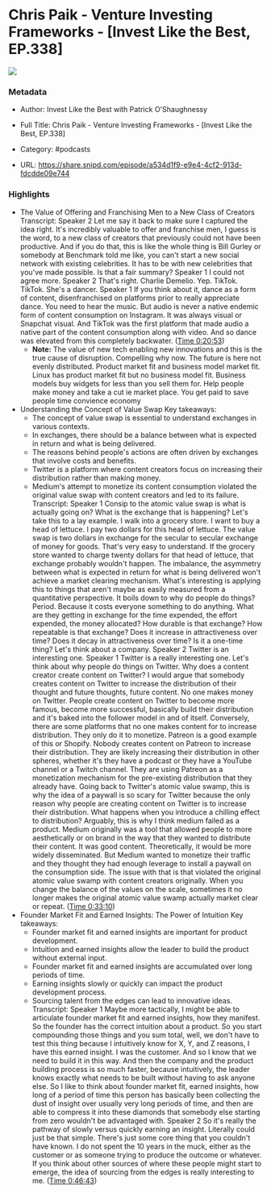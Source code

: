 # Chris Paik - Venture Investing Frameworks - [Invest Like the Best, EP.338]

![](https://wsrv.nl/?url=https%3A%2F%2Fmegaphone.imgix.net%2Fpodcasts%2Fef669774-cccd-11ed-889b-c36caad6646f%2Fimage%2FILTB_NEW.png%3Fixlib%3Drails-4.3.1%26max-w%3D3000%26max-h%3D3000%26fit%3Dcrop%26auto%3Dformat%2Ccompress&w=100&h=100)

### Metadata

- Author: Invest Like the Best with Patrick O'Shaughnessy
- Full Title: Chris Paik - Venture Investing Frameworks - [Invest Like the Best, EP.338]
- Category: #podcasts



- URL: https://share.snipd.com/episode/a534d1f9-e9e4-4cf2-913d-fdcdde09e744

### Highlights

- The Value of Offering and Franchising Men to a New Class of Creators
  Transcript:
  Speaker 2
  Let me say it back to make sure I captured the idea right. It's incredibly valuable to offer and franchise men, I guess is the word, to a new class of creators that previously could not have been productive. And if you do that, this is like the whole thing is Bill Gurley or somebody at Benchmark told me like, you can't start a new social network with existing celebrities. It has to be with new celebrities that you've made possible. Is that a fair summary?
  Speaker 1
  I could not agree more.
  Speaker 2
  That's right. Charlie Demelio. Yep. TikTok. TikTok. She's a dancer.
  Speaker 1
  If you think about it, dance as a form of content, disenfranchised on platforms prior to really appreciate dance. You need to hear the music. But audio is never a native endemic form of content consumption on Instagram. It was always visual or Snapchat visual. And TikTok was the first platform that made audio a native part of the content consumption along with video. And so dance was elevated from this completely backwater. ([Time 0:20:53](https://share.snipd.com/snip/ca815e58-42c8-4d13-b75b-90528790609a))
    - **Note:** The value of new tech enabling new innovations and this is the true cause of disruption. Compelling why now. The future is here not evenly distributed. Product market fit and business model market fit. Linux has product market fit but no business model fit. 
      Business models buy widgets for less than you sell them for. Help people make money and take a cut ie market place. You get paid to save people time convience economy
- Understanding the Concept of Value Swap
  Key takeaways:
  - The concept of value swap is essential to understand exchanges in various contexts.
  - In exchanges, there should be a balance between what is expected in return and what is being delivered.
  - The reasons behind people's actions are often driven by exchanges that involve costs and benefits.
  - Twitter is a platform where content creators focus on increasing their distribution rather than making money.
  - Medium's attempt to monetize its content consumption violated the original value swap with content creators and led to its failure.
  Transcript:
  Speaker 1
  Consip to the atomic value swap is what is actually going on? What is the exchange that is happening? Let's take this to a lay example. I walk into a grocery store. I want to buy a head of lettuce. I pay two dollars for this head of lettuce. The value swap is two dollars in exchange for the secular to secular exchange of money for goods. That's very easy to understand. If the grocery store wanted to charge twenty dollars for that head of lettuce, that exchange probably wouldn't happen. The imbalance, the asymmetry between what is expected in return for what is being delivered won't achieve a market clearing mechanism. What's interesting is applying this to things that aren't maybe as easily measured from a quantitative perspective. It boils down to why do people do things? Period. Because it costs everyone something to do anything. What are they getting in exchange for the time expended, the effort expended, the money allocated? How durable is that exchange? How repeatable is that exchange? Does it increase in attractiveness over time? Does it decay in attractiveness over time? Is it a one-time thing? Let's think about a company.
  Speaker 2
  Twitter is an interesting one.
  Speaker 1
  Twitter is a really interesting one. Let's think about why people do things on Twitter. Why does a content creator create content on Twitter? I would argue that somebody creates content on Twitter to increase the distribution of their thought and future thoughts, future content. No one makes money on Twitter. People create content on Twitter to become more famous, become more successful, basically build their distribution and it's baked into the follower model in and of itself. Conversely, there are some platforms that no one makes content for to increase distribution. They only do it to monetize. Patreon is a good example of this or Shopify. Nobody creates content on Patreon to increase their distribution. They are likely increasing their distribution in other spheres, whether it's they have a podcast or they have a YouTube channel or a Twitch channel. They are using Patreon as a monetization mechanism for the pre-existing distribution that they already have. Going back to Twitter's atomic value swamp, this is why the idea of a paywall is so scary for Twitter because the only reason why people are creating content on Twitter is to increase their distribution. What happens when you introduce a chilling effect to distribution? Arguably, this is why I think medium failed as a product. Medium originally was a tool that allowed people to more aesthetically or on brand in the way that they wanted to distribute their content. It was good content. Theoretically, it would be more widely disseminated. But Medium wanted to monetize their traffic and they thought they had enough leverage to install a paywall on the consumption side. The issue with that is that violated the original atomic value swamp with content creators originally. When you change the balance of the values on the scale, sometimes it no longer makes the original atomic value swamp actually market clear or repeat. ([Time 0:33:10](https://share.snipd.com/snip/2a593270-a60e-4fd7-93f4-fd46b6958b1b))
- Founder Market Fit and Earned Insights: The Power of Intuition
  Key takeaways:
  - Founder market fit and earned insights are important for product development.
  - Intuition and earned insights allow the leader to build the product without external input.
  - Founder market fit and earned insights are accumulated over long periods of time.
  - Earning insights slowly or quickly can impact the product development process.
  - Sourcing talent from the edges can lead to innovative ideas.
  Transcript:
  Speaker 1
  Maybe more tactically, I might be able to articulate founder market fit and earned insights, how they manifest. So the founder has the correct intuition about a product. So you start compounding those things and you sum total, well, we don't have to test this thing because I intuitively know for X, Y, and Z reasons, I have this earned insight. I was the customer. And so I know that we need to build it in this way. And then the company and the product building process is so much faster, because intuitively, the leader knows exactly what needs to be built without having to ask anyone else. So I like to think about founder market fit, earned insights, how long of a period of time this person has basically been collecting the dust of insight over usually very long periods of time, and then are able to compress it into these diamonds that somebody else starting from zero wouldn't be advantaged with.
  Speaker 2
  So it's really the pathway of slowly versus quickly earning an insight. Literally could just be that simple. There's just some core thing that you couldn't have known. I do not spent the 10 years in the muck, either as the customer or as someone trying to produce the outcome or whatever. If you think about other sources of where these people might start to emerge, the idea of sourcing from the edges is really interesting to me. ([Time 0:46:43](https://share.snipd.com/snip/02b5b9da-66ec-4006-bf99-e75b9e3258dd))
